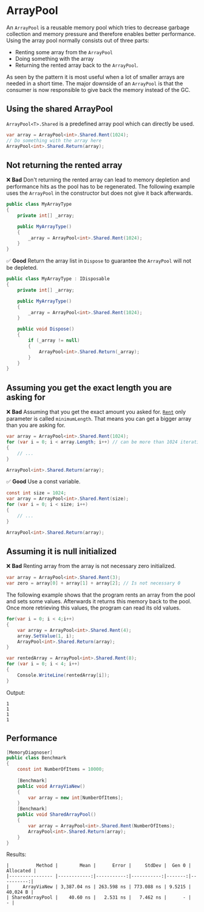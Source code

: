 # ArrayPool
An `ArrayPool` is a reusable memory pool which tries to decrease garbage collection and memory pressure and therefore enables better performance. Using the array pool normally consists out of three parts:
 * Renting some array from the `ArrayPool`
 * Doing something with the array
 * Returning the rented array back to the `ArrayPool`.

As seen by the pattern it is most useful when a lot of smaller arrays are needed in a short time. The major downside of an `ArrayPool` is that the consumer is now responsible to give back the memory instead of the GC.

## Using the shared ArrayPool
`ArrayPool<T>.Shared` is a predefined array pool which can directly be used.

```csharp
var array = ArrayPool<int>.Shared.Rent(1024);
// Do something with the array here
ArrayPool<int>.Shared.Return(array);
```

## Not returning the rented array
❌ **Bad** Don't returning the rented array can lead to memory depletion and performance hits as the pool has to be regenerated. The following example uses the `ArrayPool` in the constructor but does not give it back afterwards.
```csharp
public class MyArrayType
{
    private int[] _array;

    public MyArrayType()
    {
        _array = ArrayPool<int>.Shared.Rent(1024);
    }
}
```

✅ **Good** Return the array list in `Dispose` to guarantee the `ArrayPool` will not be depleted.
```csharp
public class MyArrayType : IDisposable
{
    private int[] _array;

    public MyArrayType()
    {
        _array = ArrayPool<int>.Shared.Rent(1024);
    }

    public void Dispose()
    {
        if (_array != null)
        {
            ArrayPool<int>.Shared.Return(_array);
        }
    }
}
```

## Assuming you get the exact length you are asking for

❌ **Bad** Assuming that you get the exact amount you asked for. [`Rent`](https://docs.microsoft.com/en-us/dotnet/api/system.buffers.arraypool-1.rent?view=net-6.0) only parameter is called `minimumLength`. That means you can get a bigger array than you are asking for.

```csharp
var array = ArrayPool<int>.Shared.Rent(1024);
for (var i = 0; i < array.Length; i++) // can be more than 1024 iterations
{
    // ...
}

ArrayPool<int>.Shared.Return(array);
```

✅ **Good** Use a const variable.
```csharp
const int size = 1024;
var array = ArrayPool<int>.Shared.Rent(size);
for (var i = 0; i < size; i++)
{
    // ...
}

ArrayPool<int>.Shared.Return(array);
```

## Assuming it is null initialized
❌ **Bad** Renting array from the array is not necessary zero initialized.
```csharp
var array = ArrayPool<int>.Shared.Rent(3);
var zero = array[0] + array[1] + array[2]; // Is not necessary 0
```

The following example shows that the program rents an array from the pool and sets some values. Afterwards it returns this memory back to the pool.
Once more retrieving this values, the program can read its old values.
```csharp
for(var i = 0; i < 4;i++)
{
    var array = ArrayPool<int>.Shared.Rent(4);
    array.SetValue(1, i);
    ArrayPool<int>.Shared.Return(array);
}

var rentedArray = ArrayPool<int>.Shared.Rent(8);
for (var i = 0; i < 4; i++)
{
    Console.WriteLine(rentedArray[i]);
}
``` 

Output:
```
1
1
1
1
```

## Performance

```csharp
[MemoryDiagnoser]
public class Benchmark
{
    const int NumberOfItems = 10000;
    
    [Benchmark]
    public void ArrayViaNew()
    {
        var array = new int[NumberOfItems];
    }
    [Benchmark]
    public void SharedArrayPool()
    {
        var array = ArrayPool<int>.Shared.Rent(NumberOfItems);
        ArrayPool<int>.Shared.Return(array);
    }
}
```

Results:
```
|          Method |        Mean |      Error |     StdDev |  Gen 0 | Allocated |
|---------------- |------------:|-----------:|-----------:|-------:|----------:|
|     ArrayViaNew | 3,387.04 ns | 263.598 ns | 773.088 ns | 9.5215 |  40,024 B |
| SharedArrayPool |    40.60 ns |   2.531 ns |   7.462 ns |      - |         - |
```